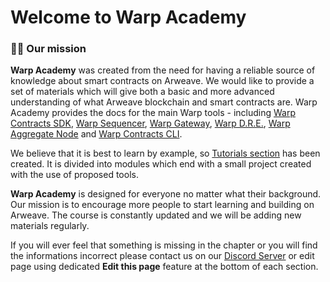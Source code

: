 # Welcome to Warp Academy

### 🧑‍🎓 Our mission

**Warp Academy** was created from the need for having a reliable source of knowledge about smart contracts on Arweave. We would like to provide a set of materials which will give both a basic and more advanced understanding of what Arweave blockchain and smart contracts are. Warp Academy provides the docs for the main Warp tools - including [Warp Contracts SDK](https://github.com/warp-contracts/warp), [Warp Sequencer](https://github.com/warp-contracts/gateway/blob/main/src/gateway/router/routes/sequencerRoute.ts), [Warp Gateway](https://github.com/warp-contracts/gateway), [Warp D.R.E.](https://github.com/warp-contracts/warp-dre-node), [Warp Aggregate Node](https://github.com/warp-contracts/warp-aggregate-node) and [Warp Contracts CLI](https://github.com/warp-contracts/warp-contracts-cli).

We believe that it is best to learn by example, so [Tutorials section](https://academy.warp.cc/tutorials/elementary/arweave) has been created. It is divided into modules which end with a small project created with the use of proposed tools.

**Warp Academy** is designed for everyone no matter what their background. Our mission is to encourage more people to start learning and building on Arweave. The course is constantly updated and we will be adding new materials regularly.

If you will ever feel that something is missing in the chapter or you will find the informations incorrect please contact us on our [Discord Server](https://discord.com/invite/PVxBZKFr46) or edit page using dedicated **Edit this page** feature at the bottom of each section.
